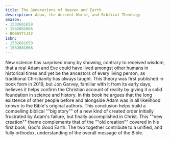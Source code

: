 ```yaml
---
title: The Generations of Heaven and Earth
description: Adam, the Ancient World, and Biblical Theology
amazon:
- 1532681658
- 1532681666
- B086VT1J4Z
isbn:
- 1532681658
- 1532681666
---
```

New science has surprised many by showing, contrary to received wisdom, that a real Adam and Eve could have lived amongst other humans in historical times and yet be the ancestors of every living person, as traditional Christianity has always taught. This theory was first published in book form in 2019, but Jon Garvey, familiar with it from its early days, believes it helps confirm the Christian account of reality by giving it a solid foundation in science and history. In this book he argues that the long existence of other people before and alongside Adam was in all likelihood known to the Bible's original authors. This conclusion helps build a compelling biblical ""big story"" of a new kind of created order initially frustrated by Adam's failure, but finally accomplished in Christ. This ""new creation"" theme complements that of the ""old creation"" covered in his first book, God's Good Earth. The two together contribute to a unified, and fully orthodox, understanding of the overall message of the Bible.